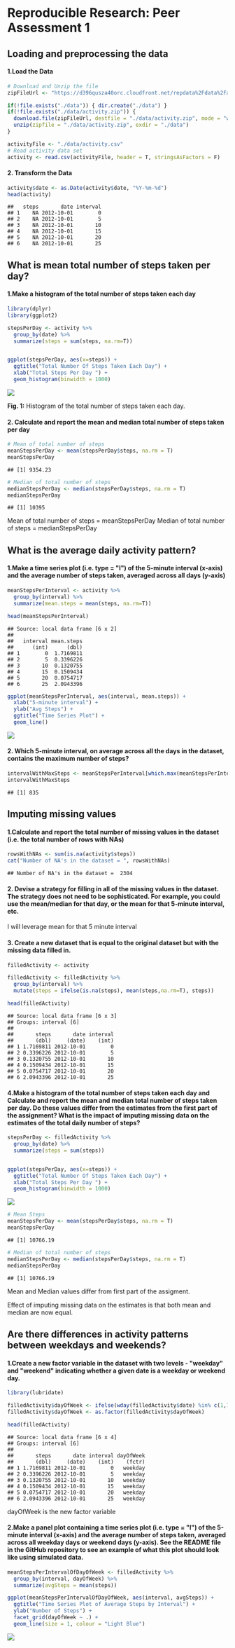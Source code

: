 # Reproducible Research: Peer Assessment 1


## Loading and preprocessing the data

#### 1.Load the Data

```r
# Download and Unzip the file
zipFileUrl <- "https://d396qusza40orc.cloudfront.net/repdata%2Fdata%2Factivity.zip"

if(!file.exists("./data")) { dir.create("./data") }
if(!file.exists("./data/activity.zip")) {
  download.file(zipFileUrl, destfile = "./data/activity.zip", mode = "wb")
  unzip(zipfile = "./data/activity.zip", exdir = "./data")
}

activityFile <- "./data/activity.csv"
# Read activity data set
activity <- read.csv(activityFile, header = T, stringsAsFactors = F)
```

#### 2. Transform the Data

```r
activity$date <- as.Date(activity$date, "%Y-%m-%d")
head(activity)
```

```
##   steps       date interval
## 1    NA 2012-10-01        0
## 2    NA 2012-10-01        5
## 3    NA 2012-10-01       10
## 4    NA 2012-10-01       15
## 5    NA 2012-10-01       20
## 6    NA 2012-10-01       25
```
## What is mean total number of steps taken per day?

#### 1.Make a histogram of the total number of steps taken each day

```r
library(dplyr)
library(ggplot2)

stepsPerDay <- activity %>%
  group_by(date) %>% 
  summarize(steps = sum(steps, na.rm=T))


ggplot(stepsPerDay, aes(x=steps)) +
  ggtitle("Total Number Of Steps Taken Each Day") +
  xlab("Total Steps Per Day ") +
  geom_histogram(binwidth = 1000)
```

![](./figures/unnamed-chunk-3-1.png)

**Fig. 1:** Histogram of the total number of steps taken each day.

#### 2. Calculate and report the mean and median total number of steps taken per day

```r
# Mean of total number of steps
meanStepsPerDay <- mean(stepsPerDay$steps, na.rm = T)
meanStepsPerDay
```

```
## [1] 9354.23
```

```r
# Median of total number of steps
medianStepsPerDay <- median(stepsPerDay$steps, na.rm = T)
medianStepsPerDay
```

```
## [1] 10395
```

 Mean of total number of steps = meanStepsPerDay
 Median of total number of steps = medianStepsPerDay

## What is the average daily activity pattern?

#### 1.Make a time series plot (i.e. type = "l") of the 5-minute interval (x-axis) and the average number of steps taken, averaged across all days (y-axis)

```r
meanStepsPerInterval <- activity %>%
  group_by(interval) %>% 
  summarize(mean.steps = mean(steps, na.rm=T))

head(meanStepsPerInterval)
```

```
## Source: local data frame [6 x 2]
## 
##   interval mean.steps
##      (int)      (dbl)
## 1        0  1.7169811
## 2        5  0.3396226
## 3       10  0.1320755
## 4       15  0.1509434
## 5       20  0.0754717
## 6       25  2.0943396
```

```r
ggplot(meanStepsPerInterval, aes(interval, mean.steps)) +
  xlab("5-minute interval") +
  ylab("Avg Steps") +
  ggtitle("Time Series Plot") +
  geom_line()
```

![](./figures/unnamed-chunk-5-1.png)

#### 2. Which 5-minute interval, on average across all the days in the dataset, contains the maximum number of steps?

```r
intervalWithMaxSteps <- meanStepsPerInterval[which.max(meanStepsPerInterval$mean.steps),][[1]]
intervalWithMaxSteps
```

```
## [1] 835
```


## Imputing missing values

#### 1.Calculate and report the total number of missing values in the dataset (i.e. the total number of rows with NAs)

```r
rowsWithNAs <- sum(is.na(activity$steps))
cat("Number of NA's in the dataset = ", rowsWithNAs)
```

```
## Number of NA's in the dataset =  2304
```


#### 2. Devise a strategy for filling in all of the missing values in the dataset. The strategy does not need to be sophisticated. For example, you could use the mean/median for that day, or the mean for that 5-minute interval, etc.

I will leverage mean for that 5 minute interval

#### 3. Create a new dataset that is equal to the original dataset but with the missing data filled in.

```r
filledActivity <- activity

filledActivity <- filledActivity %>%
  group_by(interval) %>%
  mutate(steps = ifelse(is.na(steps), mean(steps,na.rm=T), steps))

head(filledActivity)
```

```
## Source: local data frame [6 x 3]
## Groups: interval [6]
## 
##       steps       date interval
##       (dbl)     (date)    (int)
## 1 1.7169811 2012-10-01        0
## 2 0.3396226 2012-10-01        5
## 3 0.1320755 2012-10-01       10
## 4 0.1509434 2012-10-01       15
## 5 0.0754717 2012-10-01       20
## 6 2.0943396 2012-10-01       25
```

#### 4.Make a histogram of the total number of steps taken each day and Calculate and report the mean and median total number of steps taken per day. Do these values differ from the estimates from the first part of the assignment? What is the impact of imputing missing data on the estimates of the total daily number of steps?


```r
stepsPerDay <- filledActivity %>%
  group_by(date) %>% 
  summarize(steps = sum(steps))


ggplot(stepsPerDay, aes(x=steps)) +
  ggtitle("Total Number Of Steps Taken Each Day") +
  xlab("Total Steps Per Day ") +
  geom_histogram(binwidth = 1000)
```

![](./figures/unnamed-chunk-9-1.png)

```r
# Mean Steps
meanStepsPerDay <- mean(stepsPerDay$steps, na.rm = T)
meanStepsPerDay
```

```
## [1] 10766.19
```

```r
# Median of total number of steps
medianStepsPerDay <- median(stepsPerDay$steps, na.rm = T)
medianStepsPerDay
```

```
## [1] 10766.19
```

Mean and Median values differ from first part of the assigment. 

Effect of imputing missing data on the estimates is that both mean and median are now equal.

## Are there differences in activity patterns between weekdays and weekends?

#### 1.Create a new factor variable in the dataset with two levels - "weekday" and "weekend" indicating whether a given date is a weekday or weekend day.


```r
library(lubridate)

filledActivity$dayOfWeek <- ifelse(wday(filledActivity$date) %in% c(1,7), "Weekend", "weekday")
filledActivity$dayOfWeek <- as.factor(filledActivity$dayOfWeek)

head(filledActivity)
```

```
## Source: local data frame [6 x 4]
## Groups: interval [6]
## 
##       steps       date interval dayOfWeek
##       (dbl)     (date)    (int)    (fctr)
## 1 1.7169811 2012-10-01        0   weekday
## 2 0.3396226 2012-10-01        5   weekday
## 3 0.1320755 2012-10-01       10   weekday
## 4 0.1509434 2012-10-01       15   weekday
## 5 0.0754717 2012-10-01       20   weekday
## 6 2.0943396 2012-10-01       25   weekday
```

dayOfWeek is the new factor variable 

#### 2.Make a panel plot containing a time series plot (i.e. type = "l") of the 5-minute interval (x-axis) and the average number of steps taken, averaged across all weekday days or weekend days (y-axis). See the README file in the GitHub repository to see an example of what this plot should look like using simulated data.

```r
meanStepsPerIntervalOfDayOfWeek <- filledActivity %>%
  group_by(interval, dayOfWeek) %>%
  summarize(avgSteps = mean(steps))

ggplot(meanStepsPerIntervalOfDayOfWeek, aes(interval, avgSteps)) +
  ggtitle("Time Series Plot of Average Steps by Interval") +
  ylab("Number of Steps") +
  facet_grid(dayOfWeek ~ .) +
  geom_line(size = 1, colour = "Light Blue")
```

![](./figures/unnamed-chunk-11-1.png)
